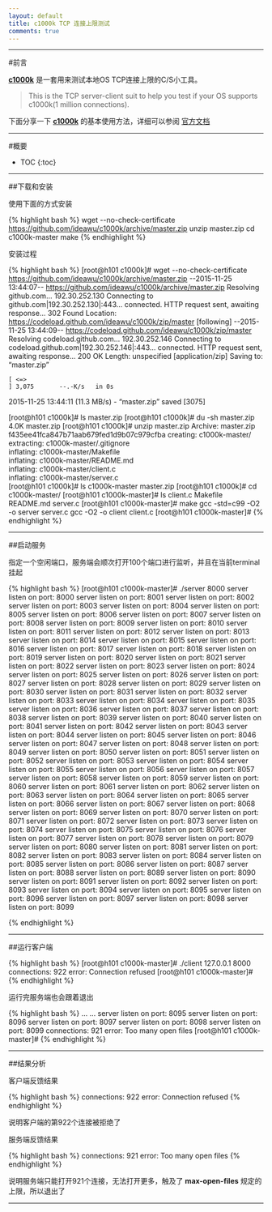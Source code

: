 ```yaml
---
layout: default
title: c1000k TCP 连接上限测试
comments: true
---
```



---

#前言


**[c1000k][c1000k]** 是一套用来测试本地OS TCP连接上限的C/S小工具。

>This is the TCP server-client suit to help you test if your OS supports c1000k(1 million connections).


下面分享一下 **[c1000k][c1000k]** 的基本使用方法，详细可以参阅 [官方文档][c1000k]



---


#概要

* TOC
{:toc}



---

##下载和安装

使用下面的方式安装

{% highlight bash %}
wget --no-check-certificate https://github.com/ideawu/c1000k/archive/master.zip
unzip master.zip
cd c1000k-master
make
{% endhighlight %}

安装过程

{% highlight bash %}
[root@h101 c1000k]# wget --no-check-certificate https://github.com/ideawu/c1000k/archive/master.zip
--2015-11-25 13:44:07--  https://github.com/ideawu/c1000k/archive/master.zip
Resolving github.com... 192.30.252.130
Connecting to github.com|192.30.252.130|:443... connected.
HTTP request sent, awaiting response... 302 Found
Location: https://codeload.github.com/ideawu/c1000k/zip/master [following]
--2015-11-25 13:44:09--  https://codeload.github.com/ideawu/c1000k/zip/master
Resolving codeload.github.com... 192.30.252.146
Connecting to codeload.github.com|192.30.252.146|:443... connected.
HTTP request sent, awaiting response... 200 OK
Length: unspecified [application/zip]
Saving to: “master.zip”

    [ <=>                                                                        ] 3,075       --.-K/s   in 0s      

2015-11-25 13:44:11 (11.3 MB/s) - “master.zip” saved [3075]

[root@h101 c1000k]# ls
master.zip
[root@h101 c1000k]# du -sh master.zip 
4.0K	master.zip
[root@h101 c1000k]# unzip master.zip 
Archive:  master.zip
f435ee41fca847b71aab679fed1d9b07c979cfba
   creating: c1000k-master/
 extracting: c1000k-master/.gitignore  
  inflating: c1000k-master/Makefile  
  inflating: c1000k-master/README.md  
  inflating: c1000k-master/client.c  
  inflating: c1000k-master/server.c  
[root@h101 c1000k]# ls 
c1000k-master  master.zip
[root@h101 c1000k]# cd c1000k-master/
[root@h101 c1000k-master]# ls
client.c  Makefile  README.md  server.c
[root@h101 c1000k-master]# make 
gcc -std=c99 -O2 -o server server.c
gcc -O2 -o client client.c
[root@h101 c1000k-master]#
{% endhighlight %}

---

##启动服务

指定一个空闲端口，服务端会顺次打开100个端口进行监听，并且在当前terminal挂起

{% highlight bash %}
[root@h101 c1000k-master]# ./server  8000
server listen on port: 8000
server listen on port: 8001
server listen on port: 8002
server listen on port: 8003
server listen on port: 8004
server listen on port: 8005
server listen on port: 8006
server listen on port: 8007
server listen on port: 8008
server listen on port: 8009
server listen on port: 8010
server listen on port: 8011
server listen on port: 8012
server listen on port: 8013
server listen on port: 8014
server listen on port: 8015
server listen on port: 8016
server listen on port: 8017
server listen on port: 8018
server listen on port: 8019
server listen on port: 8020
server listen on port: 8021
server listen on port: 8022
server listen on port: 8023
server listen on port: 8024
server listen on port: 8025
server listen on port: 8026
server listen on port: 8027
server listen on port: 8028
server listen on port: 8029
server listen on port: 8030
server listen on port: 8031
server listen on port: 8032
server listen on port: 8033
server listen on port: 8034
server listen on port: 8035
server listen on port: 8036
server listen on port: 8037
server listen on port: 8038
server listen on port: 8039
server listen on port: 8040
server listen on port: 8041
server listen on port: 8042
server listen on port: 8043
server listen on port: 8044
server listen on port: 8045
server listen on port: 8046
server listen on port: 8047
server listen on port: 8048
server listen on port: 8049
server listen on port: 8050
server listen on port: 8051
server listen on port: 8052
server listen on port: 8053
server listen on port: 8054
server listen on port: 8055
server listen on port: 8056
server listen on port: 8057
server listen on port: 8058
server listen on port: 8059
server listen on port: 8060
server listen on port: 8061
server listen on port: 8062
server listen on port: 8063
server listen on port: 8064
server listen on port: 8065
server listen on port: 8066
server listen on port: 8067
server listen on port: 8068
server listen on port: 8069
server listen on port: 8070
server listen on port: 8071
server listen on port: 8072
server listen on port: 8073
server listen on port: 8074
server listen on port: 8075
server listen on port: 8076
server listen on port: 8077
server listen on port: 8078
server listen on port: 8079
server listen on port: 8080
server listen on port: 8081
server listen on port: 8082
server listen on port: 8083
server listen on port: 8084
server listen on port: 8085
server listen on port: 8086
server listen on port: 8087
server listen on port: 8088
server listen on port: 8089
server listen on port: 8090
server listen on port: 8091
server listen on port: 8092
server listen on port: 8093
server listen on port: 8094
server listen on port: 8095
server listen on port: 8096
server listen on port: 8097
server listen on port: 8098
server listen on port: 8099


{% endhighlight %}

---

##运行客户端



{% highlight bash %}
[root@h101 c1000k-master]# ./client 127.0.0.1 8000
connections: 922
error: Connection refused
[root@h101 c1000k-master]# 
{% endhighlight %}

运行完服务端也会跟着退出

{% highlight bash %}
...
...
server listen on port: 8095
server listen on port: 8096
server listen on port: 8097
server listen on port: 8098
server listen on port: 8099
connections: 921
error: Too many open files
[root@h101 c1000k-master]# 
{% endhighlight %}

---

##结果分析

客户端反馈结果

{% highlight bash %}
connections: 922
error: Connection refused
{% endhighlight %}

说明客户端的第922个连接被拒绝了


服务端反馈结果

{% highlight bash %}
connections: 921
error: Too many open files
{% endhighlight %}

说明服务端只能打开921个连接，无法打开更多，触及了 **max-open-files** 规定的上限，所以退出了

---

[c1000k]:https://github.com/ideawu/c1000k



